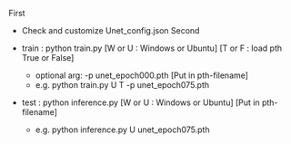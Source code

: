 First 
 - Check and customize Unet_config.json
Second
 - train : python train.py [W or U : Windows or Ubuntu] [T or F : load pth True or False]
   - optional arg: -p unet_epoch000.pth [Put in pth-filename]
   - e.g. python train.py U T -p unet_epoch075.pth

 - test : python inference.py [W or U : Windows or Ubuntu] [Put in pth-filename]
   - e.g. python inference.py U unet_epoch075.pth
